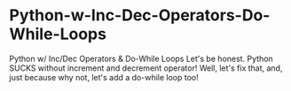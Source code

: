 # Python-w-Inc-Dec-Operators-Do-While-Loops
Python w/ Inc/Dec Operators &amp; Do-While Loops
 Let's be honest. Python SUCKS without increment and decrement operator! Well, let's fix that, and, just because why not, let's add a do-while loop too!
